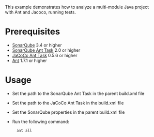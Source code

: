 This example demonstrates how to analyze a multi-module Java project with Ant and Jacoco, running tests.

Prerequisites
=============
* [SonarQube](http://www.sonarsource.org/downloads/) 3.4 or higher
* [SonarQube Ant Task](http://docs.codehaus.org/x/QYKxDQ) 2.0 or higher
* [JaCoCo Ant Task](http://www.eclemma.org/jacoco/) 0.5.6 or higher
* [Ant](http://ant.apache.org/) 1.7.1 or higher

Usage
=====
* Set the path to the SonarQube Ant Task in the parent build.xml file
* Set the path to the JaCoCo Ant Task in the build.xml file
* Set the SonarQube properties in the parent build.xml file
* Run the following command:

        ant all
